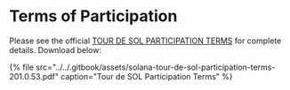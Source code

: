 # Terms of Participation

Please see the official [TOUR DE SOL PARTICIPATION TERMS](https://drive.google.com/a/solana.com/file/d/15ueLG6VJoQ5Hx4rnpjFeuL3pG5DbrBbE/view?usp=sharing) for complete details.
Download below:

{% file src="../../.gitbook/assets/solana-tour-de-sol-participation-terms-201.0.53.pdf" caption="Tour de SOL Participation Terms" %}
